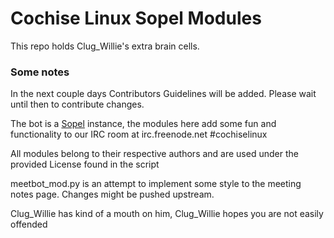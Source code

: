 # Cochise Linux Sopel Modules

This repo holds Clug_Willie's extra brain cells.


### Some notes

In the next couple days Contributors Guidelines will be added. Please wait until then to contribute changes.

The bot is a [Sopel](https://sopel.chat/) instance, the modules here add some fun and functionality to our IRC room at irc.freenode.net #cochiselinux

All modules belong to their respective authors and are used under the provided License found in the script

meetbot_mod.py is an attempt to implement some style to the meeting notes page. Changes might be pushed upstream.

Clug_Willie has kind of a mouth on him, Clug_Willie hopes you are not easily offended
